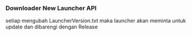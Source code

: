 ### Downloader New Launcher API
setiap mengubah LauncherVersion.txt maka launcher akan meminta untuk update dan dibarengi dengan Release
